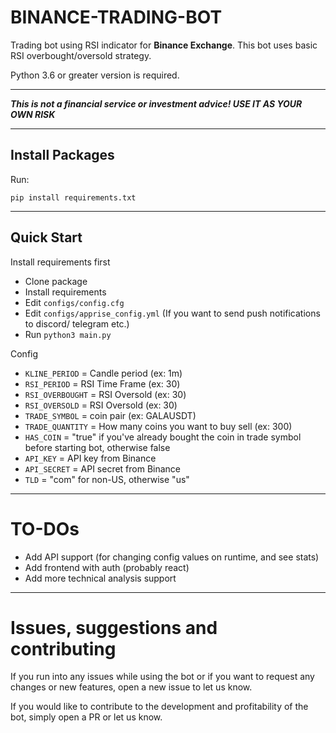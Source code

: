 # BINANCE-TRADING-BOT


Trading bot using RSI indicator for **Binance Exchange**. This bot uses basic RSI overbought/oversold strategy.

Python 3.6 or greater version is required.
****
***This is not a financial service or investment advice! USE IT AS YOUR OWN RISK***
****

## Install Packages
Run:
```
pip install requirements.txt
```
****
## Quick Start
Install requirements first

- Clone package
- Install requirements
- Edit `configs/config.cfg`
- Edit `configs/apprise_config.yml` (If you want to send push notifications to discord/ telegram etc.)
- Run `python3 main.py`


Config

- `KLINE_PERIOD` = Candle period (ex: 1m)
- `RSI_PERIOD` = RSI Time Frame (ex: 30)
- `RSI_OVERBOUGHT` = RSI Oversold (ex: 30)
- `RSI_OVERSOLD` = RSI Oversold (ex: 30)
- `TRADE_SYMBOL` = coin pair (ex: GALAUSDT)
- `TRADE_QUANTITY` = How many coins you want to buy sell (ex: 300)
- `HAS_COIN` = "true" if you've already bought the coin in trade symbol before starting bot, otherwise false
- `API_KEY` = API key from Binance
- `API_SECRET` = API secret from Binance
- `TLD` = "com" for non-US, otherwise "us"
****

# TO-DOs
- Add API support (for changing config values on runtime, and see stats)
- Add frontend with auth (probably react)
- Add more technical analysis support
**** 

# Issues, suggestions and contributing

If you run into any issues while using the bot or if you want to request any changes or new features, open a new issue
to let us know.

If you would like to contribute to the development and profitability of the bot, simply open a PR or let us know.
